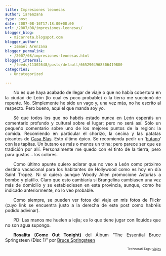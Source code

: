 ```yaml
---
title: Impresiones leonesas
author: iarenzana
type: post
date: 2007-08-16T17:18:00+00:00
url: /2007/08/impresiones-leonesas/
blogger_blog:
  - micarreta.blogspot.com
blogger_author:
  - Ismael Arenzana
blogger_permalink:
  - /2007/08/impresiones-leonesas.html
blogger_internal:
  - /feeds/11302648/posts/default/6652904968506419880
categories:
  - Uncategorized

---
```

<p style="text-align:justify;text-indent:20pt;">
  No es que haya acabado de llegar de viaje o que no había cobertura en la ciudad de León (lo cual es poco probable) o la tierra me succionó de repente. No. Simplemente he sido un vago y, una vez más, no he escrito al respecto. Pero bueno, aquí el que manda soy yo.
</p>

<p style="text-align:justify;text-indent:20pt;">
  Sé que todos los que no habéis estado nunca en León esperáis un comentario profundo y cultural sobre el lugar; pero no será así. Sólo un pequeño comentario sobre uno de los mejores puntos de la región: la comida. Recomiendo en particular el chorizo, la cecina y las patatas picantes de <a href="http://www.google.com/maps?hl=en&q=Casa+Blas&near=Le%C3%B3n,+Castilla+y+Le%C3%B3n,+Spain&ie=UTF8&ei=L4XERs_0F4Xw2gKHiKnUAw&sig2=UmEpIWpe7xhn95wTXkxFvA&cd=1&cid=42599516,-5579243,6825131797448095263&li=lmd&z=14&iwloc=A&om=1">Casa Blas</a>. Esto último épico. Se recomienda pedir un &#8216;<a href="http://flickr.com/photos/abysm/1126021905/">butano</a>&#8216; con las tapitas. Un butano es más o menos un trina; pero parece ser que es tradición por allí. Personalmente me quedo con el tinto de la tierra; pero para gustos&#8230; los colores.
</p>

<p style="text-align:justify;text-indent:20pt;">
  Como último apunte quiero aclarar que no veo a León como próximo destino vacacional para los habitantes de Hollywood como es hoy en día Saint Tropez. Ni si quiera aunque Woody Allen promocione Asturias a bombo y platillo. Claro que esto cambiaría si Brangelina cambiasen una vez más de domicilio y se estableciesen en esta provincia, aunque, como he indicado anteriormente, no lo veo probable.
</p>

<p style="text-align:justify;text-indent:20pt;">
  Como siempre, se pueden ver fotos del viaje en mis fotos de Flickr (cuyo link se encuentra justo a la derecha de este post como habréis podido adivinar).
</p>

<p style="text-align:justify;text-indent:20pt;">
  PD: Las manos me huelen a lejía; es lo que tiene jugar con líquidos que no son agua supongo.
</p>

<p style="text-align:justify;text-indent:20pt;">
  <strong>Rosalita (Come Out Tonight)</strong> del Álbum &#8220;The Essential Bruce Springsteen (Disc 1)&#8221; por <a href="http://www.google.com/search?q=%22Bruce%20Springsteen%22">Bruce Springsteen</a>
</p>

<!-- technorati tags start -->

<p style="text-align:right;font-size:10px;">
  Technorati Tags: <a href="http://www.technorati.com/tag/viajes" rel="tag">viajes</a>
</p>

<!-- technorati tags end -->